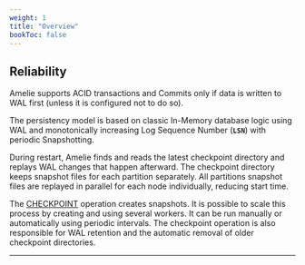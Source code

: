 ```yaml
---
weight: 1
title: "Overview"
bookToc: false
---
```


## Reliability

Amelie supports ACID transactions and Commits only if data is written to WAL first (unless it is configured not to do so).

The persistency model is based on classic In-Memory database logic using WAL and monotonically increasing
Log Sequence Number (**`LSN`**) with periodic Snapshotting.

During restart, Amelie finds and reads the latest checkpoint directory and replays WAL changes that happen afterward.
The checkpoint directory keeps snapshot files for each partition separately. All partitions snapshot files are replayed in parallel
for each node individually, reducing start time.

The [CHECKPOINT](/docs/reliability/checkpoint) operation creates snapshots. It is possible to scale this process by creating
and using several workers.  It can be run manually or automatically using periodic intervals. The checkpoint operation is
also responsible for WAL retention and the automatic removal of older checkpoint directories.

---
